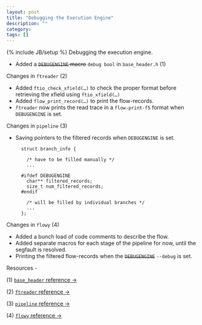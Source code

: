 ```yaml
---
layout: post
title: "Debugging the Execution Engine"
description: ""
category: 
tags: []
---
```

{% include JB/setup %}
Debugging the execution engine.

- Added a <s>`DEBUGENGINE` macro</s> `debug bool` in `base_header.h` (1)

Changes in `ftreader` (2)

- Added `ftio_check_xfield(…)` to check the proper format before retrieving the xfield using `ftio_xfield(…)` 
- Added `flow_print_record(…)` to print the flow-records.
- `ftreader` now prints the read trace in a `flow-print-f5` format when `DEBUGENGINE` is set.


Changes in `pipeline` (3)

- Saving pointers to the filtered records when `DEBUGENGINE` is set.

		struct branch_info {
		  
		  /* have to be filled manually */
		  ...
		  
		#ifdef DEBUGENGINE
		  char** filtered_records;
		  size_t num_filtered_records;  
		#endif
		  
		  /* will be filled by individual branches */
		  ...
		};



Changes in `flowy` (4)

- Added a bunch load of code comments to describe the flow.
- Added separate macros for each stage of the pipeline for now, until the segfault is resolved.
- Printing the filtered flow-records when the <s>`DEBUGENGINE`</s> `--debug` is set.


Resources -

(1) [`base_header` reference &rarr;](http://dl.dropbox.com/u/500389/mthesis/docs-engine/html/base__header_8h.html)

(2) [`ftreader` reference &rarr;](http://dl.dropbox.com/u/500389/mthesis/docs-engine/html/ftreader_8c.html)

(3) [`pipeline` reference &rarr;](http://dl.dropbox.com/u/500389/mthesis/docs-engine/html/pipeline_8h.html)

(4) [`flowy` reference &rarr;](http://dl.dropbox.com/u/500389/mthesis/docs-engine/html/flowy_8c.html)
